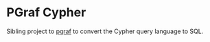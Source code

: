 # PGraf Cypher

Sibling project to [pgraf](https://github.com/gmr/pgraf) to convert the Cypher query language to SQL.
